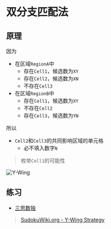 # 双分支匹配法

<!-- START doctoc generated TOC please keep comment here to allow auto update -->
<!-- DON'T EDIT THIS SECTION, INSTEAD RE-RUN doctoc TO UPDATE -->

<!-- END doctoc generated TOC please keep comment here to allow auto update -->

## 原理

因为
- 在区域`RegionA`中
	- 存在`Cell1`，候选数为`XY`
	- 存在`Cell2`，候选数为`XN`
	- 不存在`Cell3`
- 在区域`RegionB`中
	- 存在`Cell1`，候选数为`XY`
	- 不存在`Cell2`
	- 存在`Cell3`，候选数为`YN`

所以
- `Cell2`和`Cell3`的共同影响区域的单元格
	- 必不填入数字`N`

> 枚举`Cell1`的可能性

![Y-Wing](https://www.sudokuwiki.org/PuzImages/YWing1b.png)

## 练习

- [三思数独](https://www.12634.com/learning/xy-wing/index)

> [SudokuWiki.org - Y-Wing Strategy](https://www.sudokuwiki.org/Y_Wing_Strategy)
